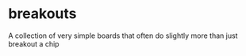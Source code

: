 breakouts
=========

A collection of very simple boards that often do slightly more than just breakout a chip
